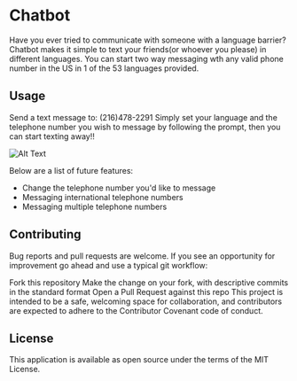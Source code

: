 # Chatbot

Have you ever tried to communicate with someone with a language barrier?  Chatbot makes it simple to text your friends(or whoever you please) in different languages.  You can start two way messaging wth any valid phone number in the US in 1 of the 53 languages provided.  

## Usage
Send a text message to: (216)478-2291
Simply set your language and the telephone number you wish to message by following the prompt, then you can start texting away!!

![Alt Text](https://i.imgur.com/g2FE2vI.gif)

Below are a list of future features:
- Change the telephone number you'd like to message
- Messaging international telephone numbers
- Messaging multiple telephone numbers

## Contributing

Bug reports and pull requests are welcome. If you see an opportunity for improvement go ahead and use a typical git workflow:

Fork this repository
Make the change on your fork, with descriptive commits in the standard format
Open a Pull Request against this repo
This project is intended to be a safe, welcoming space for collaboration, and contributors are expected to adhere to the Contributor Covenant code of conduct.

## License

This application is available as open source under the terms of the MIT License.



